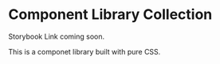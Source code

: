 # Component Library Collection

Storybook Link coming soon.

This is a componet library built with pure CSS.